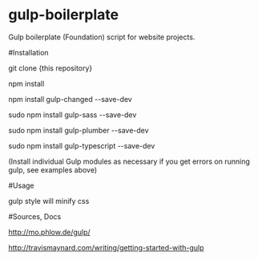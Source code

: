 # gulp-boilerplate
Gulp boilerplate (Foundation) script for website projects.


#Installation

  git clone {this repository}

  npm install

  npm install gulp-changed --save-dev

  sudo npm install gulp-sass --save-dev

  sudo npm install gulp-plumber --save-dev

  sudo npm install gulp-typescript --save-dev

  (Install individual Gulp modules as necessary if you get errors on running gulp, see examples above)


#Usage

gulp style
  will minify css



#Sources, Docs

http://mo.phlow.de/gulp/

http://travismaynard.com/writing/getting-started-with-gulp
